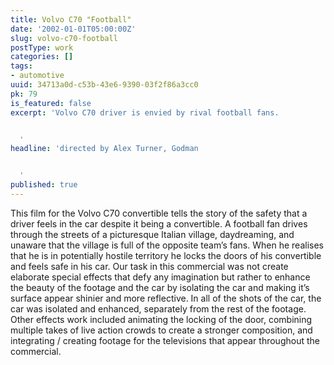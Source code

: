 ```yaml
---
title: Volvo C70 "Football"
date: '2002-01-01T05:00:00Z'
slug: volvo-c70-football
postType: work
categories: []
tags:
- automotive
uuid: 34713a0d-c53b-43e6-9390-03f2f86a3cc0
pk: 79
is_featured: false
excerpt: 'Volvo C70 driver is envied by rival football fans.


  '
headline: 'directed by Alex Turner, Godman


  '
published: true
---
```

This film for the Volvo C70 convertible tells the story of the safety that a
driver feels in the car despite it being a convertible. A football fan drives
through the streets of a picturesque Italian village, daydreaming, and unaware
that the village is full of the opposite team’s fans. When he realises that he
is in potentially hostile territory he locks the doors of his convertible and
feels safe in his car. Our task in this commercial was not create elaborate
special effects that defy any imagination but rather to enhance the beauty of
the footage and the car by isolating the car and making it’s surface appear
shinier and more reflective. In all of the shots of the car, the car was
isolated and enhanced, separately from the rest of the footage. Other effects
work included animating the locking of the door, combining multiple takes of
live action crowds to create a stronger composition, and integrating /
creating footage for the televisions that appear throughout the commercial.


